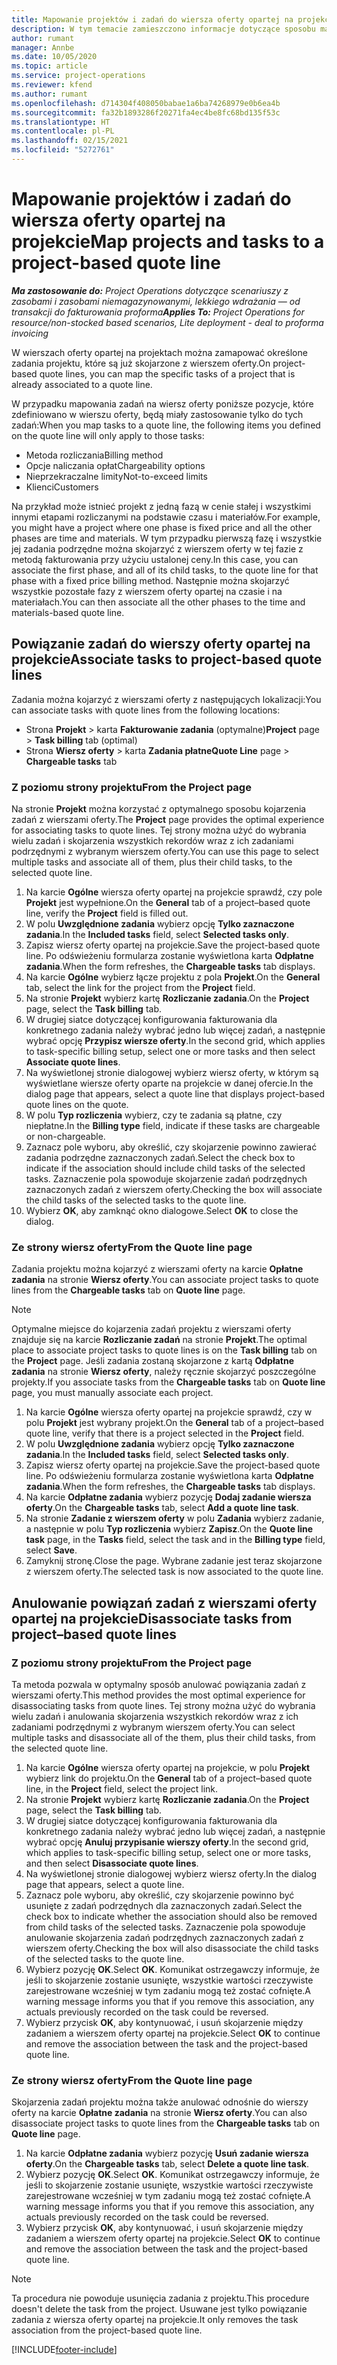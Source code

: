 ```yaml
---
title: Mapowanie projektów i zadań do wiersza oferty opartej na projekcie
description: W tym temacie zamieszczono informacje dotyczące sposobu mapowania projektów i zadań na pozycje zadań oparte na projektach.
author: rumant
manager: Annbe
ms.date: 10/05/2020
ms.topic: article
ms.service: project-operations
ms.reviewer: kfend
ms.author: rumant
ms.openlocfilehash: d714304f408050babae1a6ba74268979e0b6ea4b
ms.sourcegitcommit: fa32b1893286f20271fa4ec4be8fc68bd135f53c
ms.translationtype: HT
ms.contentlocale: pl-PL
ms.lasthandoff: 02/15/2021
ms.locfileid: "5272761"
---
```

# <a name="map-projects-and-tasks-to-a-project-based-quote-line"></a><span data-ttu-id="be661-103">Mapowanie projektów i zadań do wiersza oferty opartej na projekcie</span><span class="sxs-lookup"><span data-stu-id="be661-103">Map projects and tasks to a project-based quote line</span></span>

<span data-ttu-id="be661-104">_**Ma zastosowanie do:** Project Operations dotyczące scenariuszy z zasobami i zasobami niemagazynowanymi, lekkiego wdrażania — od transakcji do fakturowania proforma_</span><span class="sxs-lookup"><span data-stu-id="be661-104">_**Applies To:** Project Operations for resource/non-stocked based scenarios, Lite deployment - deal to proforma invoicing_</span></span>

<span data-ttu-id="be661-105">W wierszach oferty opartej na projektach można zamapować określone zadania projektu, które są już skojarzone z wierszem oferty.</span><span class="sxs-lookup"><span data-stu-id="be661-105">On project-based quote lines, you can map the specific tasks of a project that is already associated to a quote line.</span></span>

<span data-ttu-id="be661-106">W przypadku mapowania zadań na wiersz oferty poniższe pozycje, które zdefiniowano w wierszu oferty, będą miały zastosowanie tylko do tych zadań:</span><span class="sxs-lookup"><span data-stu-id="be661-106">When you map tasks to a quote line, the following items you defined on the quote line will only apply to those tasks:</span></span>

- <span data-ttu-id="be661-107">Metoda rozliczania</span><span class="sxs-lookup"><span data-stu-id="be661-107">Billing method</span></span>
- <span data-ttu-id="be661-108">Opcje naliczania opłat</span><span class="sxs-lookup"><span data-stu-id="be661-108">Chargeability options</span></span>
- <span data-ttu-id="be661-109">Nieprzekraczalne limity</span><span class="sxs-lookup"><span data-stu-id="be661-109">Not-to-exceed limits</span></span>
- <span data-ttu-id="be661-110">Klienci</span><span class="sxs-lookup"><span data-stu-id="be661-110">Customers</span></span>

<span data-ttu-id="be661-111">Na przykład może istnieć projekt z jedną fazą w cenie stałej i wszystkimi innymi etapami rozliczanymi na podstawie czasu i materiałów.</span><span class="sxs-lookup"><span data-stu-id="be661-111">For example, you might have a project where one phase is fixed price and all the other phases are time and materials.</span></span> <span data-ttu-id="be661-112">W tym przypadku pierwszą fazę i wszystkie jej zadania podrzędne można skojarzyć z wierszem oferty w tej fazie z metodą fakturowania przy użyciu ustalonej ceny.</span><span class="sxs-lookup"><span data-stu-id="be661-112">In this case, you can associate the first phase, and all of its child tasks, to the quote line for that phase with a fixed price billing method.</span></span> <span data-ttu-id="be661-113">Następnie można skojarzyć wszystkie pozostałe fazy z wierszem oferty opartej na czasie i na materiałach.</span><span class="sxs-lookup"><span data-stu-id="be661-113">You can then associate all the other phases to the time and materials-based quote line.</span></span>

## <a name="associate-tasks-to-project-based-quote-lines"></a><span data-ttu-id="be661-114">Powiązanie zadań do wierszy oferty opartej na projekcie</span><span class="sxs-lookup"><span data-stu-id="be661-114">Associate tasks to project-based quote lines</span></span>

<span data-ttu-id="be661-115">Zadania można kojarzyć z wierszami oferty z następujących lokalizacji:</span><span class="sxs-lookup"><span data-stu-id="be661-115">You can associate tasks with quote lines from the following locations:</span></span>

- <span data-ttu-id="be661-116">Strona **Projekt** > karta **Fakturowanie zadania** (optymalne)</span><span class="sxs-lookup"><span data-stu-id="be661-116">**Project** page > **Task billing** tab (optimal)</span></span>
- <span data-ttu-id="be661-117">Strona **Wiersz oferty** > karta **Zadania płatne**</span><span class="sxs-lookup"><span data-stu-id="be661-117">**Quote Line** page > **Chargeable tasks** tab</span></span> 

### <a name="from-the-project-page"></a><span data-ttu-id="be661-118">Z poziomu strony projektu</span><span class="sxs-lookup"><span data-stu-id="be661-118">From the Project page</span></span>

<span data-ttu-id="be661-119">Na stronie **Projekt** można korzystać z optymalnego sposobu kojarzenia zadań z wierszami oferty.</span><span class="sxs-lookup"><span data-stu-id="be661-119">The **Project** page provides the optimal experience for associating tasks to quote lines.</span></span> <span data-ttu-id="be661-120">Tej strony można użyć do wybrania wielu zadań i skojarzenia wszystkich rekordów wraz z ich zadaniami podrzędnymi z wybranym wierszem oferty.</span><span class="sxs-lookup"><span data-stu-id="be661-120">You can use this page to select multiple tasks and associate all of them, plus their child tasks, to the selected quote line.</span></span>

1. <span data-ttu-id="be661-121">Na karcie **Ogólne** wiersza oferty opartej na projekcie sprawdź, czy pole **Projekt** jest wypełnione.</span><span class="sxs-lookup"><span data-stu-id="be661-121">On the **General** tab of a project–based quote line, verify the **Project** field is filled out.</span></span>
2. <span data-ttu-id="be661-122">W polu **Uwzględnione zadania** wybierz opcję **Tylko zaznaczone zadania**.</span><span class="sxs-lookup"><span data-stu-id="be661-122">In the **Included tasks** field, select **Selected tasks only**.</span></span>
3. <span data-ttu-id="be661-123">Zapisz wiersz oferty opartej na projekcie.</span><span class="sxs-lookup"><span data-stu-id="be661-123">Save the project-based quote line.</span></span> <span data-ttu-id="be661-124">Po odświeżeniu formularza zostanie wyświetlona karta **Odpłatne zadania**.</span><span class="sxs-lookup"><span data-stu-id="be661-124">When the form refreshes, the **Chargeable tasks** tab displays.</span></span>
4. <span data-ttu-id="be661-125">Na karcie **Ogólne** wybierz łącze projektu z pola **Projekt**.</span><span class="sxs-lookup"><span data-stu-id="be661-125">On the **General** tab, select the link for the project from the **Project** field.</span></span>
5. <span data-ttu-id="be661-126">Na stronie **Projekt** wybierz kartę **Rozliczanie zadania**.</span><span class="sxs-lookup"><span data-stu-id="be661-126">On the **Project** page, select the **Task billing** tab.</span></span>
6. <span data-ttu-id="be661-127">W drugiej siatce dotyczącej konfigurowania fakturowania dla konkretnego zadania należy wybrać jedno lub więcej zadań, a następnie wybrać opcję **Przypisz wiersze oferty**.</span><span class="sxs-lookup"><span data-stu-id="be661-127">In the second grid, which applies to task-specific billing setup, select one or more tasks and then select **Associate quote lines**.</span></span>
7. <span data-ttu-id="be661-128">Na wyświetlonej stronie dialogowej wybierz wiersz oferty, w którym są wyświetlane wiersze oferty oparte na projekcie w danej ofercie.</span><span class="sxs-lookup"><span data-stu-id="be661-128">In the dialog page that appears, select a quote line that displays project-based quote lines on the quote.</span></span>
8. <span data-ttu-id="be661-129">W polu **Typ rozliczenia** wybierz, czy te zadania są płatne, czy niepłatne.</span><span class="sxs-lookup"><span data-stu-id="be661-129">In the **Billing type** field, indicate if these tasks are chargeable or non-chargeable.</span></span>
9. <span data-ttu-id="be661-130">Zaznacz pole wyboru, aby określić, czy skojarzenie powinno zawierać zadania podrzędne zaznaczonych zadań.</span><span class="sxs-lookup"><span data-stu-id="be661-130">Select the check box to indicate if the association should include child tasks of the selected tasks.</span></span> <span data-ttu-id="be661-131">Zaznaczenie pola spowoduje skojarzenie zadań podrzędnych zaznaczonych zadań z wierszem oferty.</span><span class="sxs-lookup"><span data-stu-id="be661-131">Checking the box will associate the child tasks of the selected tasks to the quote line.</span></span>
10. <span data-ttu-id="be661-132">Wybierz **OK**, aby zamknąć okno dialogowe.</span><span class="sxs-lookup"><span data-stu-id="be661-132">Select **OK** to close the dialog.</span></span>

### <a name="from-the-quote-line-page"></a><span data-ttu-id="be661-133">Ze strony wiersz oferty</span><span class="sxs-lookup"><span data-stu-id="be661-133">From the Quote line page</span></span>

<span data-ttu-id="be661-134">Zadania projektu można kojarzyć z wierszami oferty na karcie **Opłatne zadania** na stronie **Wiersz oferty**.</span><span class="sxs-lookup"><span data-stu-id="be661-134">You can associate project tasks to quote lines from the **Chargeable tasks** tab on **Quote line** page.</span></span>

>[!NOTE]
><span data-ttu-id="be661-135">Optymalne miejsce do kojarzenia zadań projektu z wierszami oferty znajduje się na karcie **Rozliczanie zadań** na stronie **Projekt**.</span><span class="sxs-lookup"><span data-stu-id="be661-135">The optimal place to associate project tasks to quote lines is on the **Task billing** tab on the **Project** page.</span></span> <span data-ttu-id="be661-136">Jeśli zadania zostaną skojarzone z kartą **Odpłatne zadania** na stronie **Wiersz oferty**, należy ręcznie skojarzyć poszczególne projekty.</span><span class="sxs-lookup"><span data-stu-id="be661-136">If you associate tasks from the **Chargeable tasks** tab on **Quote line** page, you must manually associate each project.</span></span>

1. <span data-ttu-id="be661-137">Na karcie **Ogólne** wiersza oferty opartej na projekcie sprawdź, czy w polu **Projekt** jest wybrany projekt.</span><span class="sxs-lookup"><span data-stu-id="be661-137">On the **General** tab of a project–based quote line, verify that there is a project selected in the **Project** field.</span></span>
2. <span data-ttu-id="be661-138">W polu **Uwzględnione zadania** wybierz opcję **Tylko zaznaczone zadania**.</span><span class="sxs-lookup"><span data-stu-id="be661-138">In the **Included tasks** field, select **Selected tasks only**.</span></span>
3. <span data-ttu-id="be661-139">Zapisz wiersz oferty opartej na projekcie.</span><span class="sxs-lookup"><span data-stu-id="be661-139">Save the project-based quote line.</span></span> <span data-ttu-id="be661-140">Po odświeżeniu formularza zostanie wyświetlona karta **Odpłatne zadania**.</span><span class="sxs-lookup"><span data-stu-id="be661-140">When the form refreshes, the **Chargeable tasks** tab displays.</span></span>
4. <span data-ttu-id="be661-141">Na karcie **Odpłatne zadania** wybierz pozycję **Dodaj zadanie wiersza oferty**.</span><span class="sxs-lookup"><span data-stu-id="be661-141">On the **Chargeable tasks** tab, select **Add a quote line task**.</span></span>
5. <span data-ttu-id="be661-142">Na stronie **Zadanie z wierszem oferty** w polu **Zadania** wybierz zadanie, a następnie w polu **Typ rozliczenia** wybierz **Zapisz**.</span><span class="sxs-lookup"><span data-stu-id="be661-142">On the **Quote line task** page, in the **Tasks** field, select the task and in the **Billing type** field, select **Save**.</span></span> 
6. <span data-ttu-id="be661-143">Zamyknij stronę.</span><span class="sxs-lookup"><span data-stu-id="be661-143">Close the page.</span></span> <span data-ttu-id="be661-144">Wybrane zadanie jest teraz skojarzone z wierszem oferty.</span><span class="sxs-lookup"><span data-stu-id="be661-144">The selected task is now associated to the quote line.</span></span>

## <a name="disassociate-tasks-from-projectbased-quote-lines"></a><span data-ttu-id="be661-145">Anulowanie powiązań zadań z wierszami oferty opartej na projekcie</span><span class="sxs-lookup"><span data-stu-id="be661-145">Disassociate tasks from project–based quote lines</span></span>

### <a name="from-the-project-page"></a><span data-ttu-id="be661-146">Z poziomu strony projektu</span><span class="sxs-lookup"><span data-stu-id="be661-146">From the Project page</span></span>

<span data-ttu-id="be661-147">Ta metoda pozwala w optymalny sposób anulować powiązania zadań z wierszami oferty.</span><span class="sxs-lookup"><span data-stu-id="be661-147">This method provides the most optimal experience for disassociating tasks from quote lines.</span></span> <span data-ttu-id="be661-148">Tej strony można użyć do wybrania wielu zadań i anulowania skojarzenia wszystkich rekordów wraz z ich zadaniami podrzędnymi z wybranym wierszem oferty.</span><span class="sxs-lookup"><span data-stu-id="be661-148">You can select multiple tasks and disassociate all of the them, plus their child tasks, from the selected quote line.</span></span>

1. <span data-ttu-id="be661-149">Na karcie **Ogólne** wiersza oferty opartej na projekcie, w polu **Projekt** wybierz link do projektu.</span><span class="sxs-lookup"><span data-stu-id="be661-149">On the **General** tab of a project–based quote line, in the **Project** field, select the project link.</span></span>
2. <span data-ttu-id="be661-150">Na stronie **Projekt** wybierz kartę **Rozliczanie zadania**.</span><span class="sxs-lookup"><span data-stu-id="be661-150">On the **Project** page, select the **Task billing** tab.</span></span>
3. <span data-ttu-id="be661-151">W drugiej siatce dotyczącej konfigurowania fakturowania dla konkretnego zadania należy wybrać jedno lub więcej zadań, a następnie wybrać opcję **Anuluj przypisanie wierszy oferty**.</span><span class="sxs-lookup"><span data-stu-id="be661-151">In the second grid, which applies to task-specific billing setup, select one or more tasks, and then select **Disassociate quote lines**.</span></span>
4. <span data-ttu-id="be661-152">Na wyświetlonej stronie dialogowej wybierz wiersz oferty.</span><span class="sxs-lookup"><span data-stu-id="be661-152">In the dialog page that appears, select a quote line.</span></span>
5. <span data-ttu-id="be661-153">Zaznacz pole wyboru, aby określić, czy skojarzenie powinno być usunięte z zadań podrzędnych dla zaznaczonych zadań.</span><span class="sxs-lookup"><span data-stu-id="be661-153">Select the check box to indicate whether the association should also be removed from child tasks of the selected tasks.</span></span> <span data-ttu-id="be661-154">Zaznaczenie pola spowoduje anulowanie skojarzenia zadań podrzędnych zaznaczonych zadań z wierszem oferty.</span><span class="sxs-lookup"><span data-stu-id="be661-154">Checking the box will also disassociate the child tasks of the selected tasks to the quote line.</span></span>
6. <span data-ttu-id="be661-155">Wybierz pozycję **OK**.</span><span class="sxs-lookup"><span data-stu-id="be661-155">Select **OK**.</span></span> <span data-ttu-id="be661-156">Komunikat ostrzegawczy informuje, że jeśli to skojarzenie zostanie usunięte, wszystkie wartości rzeczywiste zarejestrowane wcześniej w tym zadaniu mogą też zostać cofnięte.</span><span class="sxs-lookup"><span data-stu-id="be661-156">A warning message informs you that if you remove this association, any actuals previously recorded on the task could be reversed.</span></span> 
7. <span data-ttu-id="be661-157">Wybierz przycisk **OK**, aby kontynuować, i usuń skojarzenie między zadaniem a wierszem oferty opartej na projekcie.</span><span class="sxs-lookup"><span data-stu-id="be661-157">Select **OK** to continue and remove the association between the task and the project-based quote line.</span></span>

### <a name="from-the-quote-line-page"></a><span data-ttu-id="be661-158">Ze strony wiersz oferty</span><span class="sxs-lookup"><span data-stu-id="be661-158">From the Quote line page</span></span>

<span data-ttu-id="be661-159">Skojarzenia zadań projektu można także anulować odnośnie do wierszy oferty na karcie **Opłatne zadania** na stronie **Wiersz oferty**.</span><span class="sxs-lookup"><span data-stu-id="be661-159">You can also disassociate project tasks to quote lines from the **Chargeable tasks** tab on **Quote line** page.</span></span>

1. <span data-ttu-id="be661-160">Na karcie **Odpłatne zadania** wybierz pozycję **Usuń zadanie wiersza oferty**.</span><span class="sxs-lookup"><span data-stu-id="be661-160">On the **Chargeable tasks** tab, select **Delete a quote line task**.</span></span>
2. <span data-ttu-id="be661-161">Wybierz pozycję **OK**.</span><span class="sxs-lookup"><span data-stu-id="be661-161">Select **OK**.</span></span> <span data-ttu-id="be661-162">Komunikat ostrzegawczy informuje, że jeśli to skojarzenie zostanie usunięte, wszystkie wartości rzeczywiste zarejestrowane wcześniej w tym zadaniu mogą też zostać cofnięte.</span><span class="sxs-lookup"><span data-stu-id="be661-162">A warning message informs you that if you remove this association, any actuals previously recorded on the task could be reversed.</span></span> 
3. <span data-ttu-id="be661-163">Wybierz przycisk **OK**, aby kontynuować, i usuń skojarzenie między zadaniem a wierszem oferty opartej na projekcie.</span><span class="sxs-lookup"><span data-stu-id="be661-163">Select **OK** to continue and remove the association between the task and the project-based quote line.</span></span>

>[!NOTE]
> <span data-ttu-id="be661-164">Ta procedura nie powoduje usunięcia zadania z projektu.</span><span class="sxs-lookup"><span data-stu-id="be661-164">This procedure doesn't delete the task from the project.</span></span> <span data-ttu-id="be661-165">Usuwane jest tylko powiązanie zadania z wiersza oferty opartej na projekcie.</span><span class="sxs-lookup"><span data-stu-id="be661-165">It only removes the task association from the project-based quote line.</span></span>


[!INCLUDE[footer-include](../../includes/footer-banner.md)]